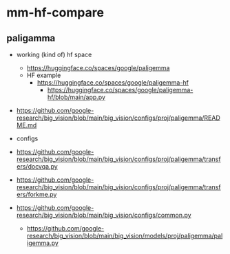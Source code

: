 # mm-hf-compare



## paligamma

- working (kind of) hf space
    - https://huggingface.co/spaces/google/paligemma
    - HF example
        - https://huggingface.co/spaces/google/paligemma-hf
            - https://huggingface.co/spaces/google/paligemma-hf/blob/main/app.py

- https://github.com/google-research/big_vision/blob/main/big_vision/configs/proj/paligemma/README.md
- configs
- https://github.com/google-research/big_vision/blob/main/big_vision/configs/proj/paligemma/transfers/docvqa.py
- https://github.com/google-research/big_vision/blob/main/big_vision/configs/proj/paligemma/transfers/forkme.py
- https://github.com/google-research/big_vision/blob/main/big_vision/configs/common.py
    - https://github.com/google-research/big_vision/blob/main/big_vision/models/proj/paligemma/paligemma.py
